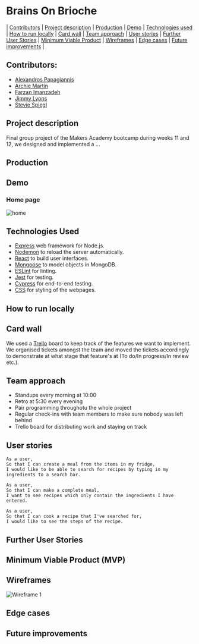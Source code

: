 # Brains On Brioche

| [Contributors](#contributors) | [Project description](#project-description) | [Production](#production) | [Demo](#demo) | [Technologies used](#technologies-used) | [How to run locally](#how-to-run-locally) | [Card wall](#card-wall) | [Team approach](#team-approach) | [User stories](#user-stories) | [Further User Stories](#further-user-stories) | [Minimum Viable Product](#minimum-viable-product-mvp) | [Wireframes](#wireframes) | [Edge cases](#edge-cases) | [Future improvements](#future-improvements) |

## Contributors:
- [Alexandros Papagiannis](https://github.com/Alexandros91)
- [Archie Martin](https://github.com/archiemartini)
- [Farzan Imanzadeh](https://github.com/Farzan-I)
- [Jimmy Lyons](https://github.com/jimmy-lyons)
- [Stevie Spiegl](https://github.com/S-Spiegl)

## Project description
Final group project of the Makers Academy bootcamp during weeks 11 and 12, we designed and implemented a ...

## Production

## Demo
### Home page
![home](public/images/_____.png)

## Technologies Used
- [Express](https://expressjs.com/) web framework for Node.js.
- [Nodemon](https://nodemon.io/) to reload the server automatically.
- [React](https://reactjs.org/) to build user interfaces.
- [Mongoose](https://mongoosejs.com) to model objects in MongoDB.
- [ESLint](https://eslint.org) for linting.
- [Jest](https://jestjs.io/) for testing.
- [Cypress](https://www.cypress.io/) for end-to-end testing.
- [CSS](https://www.w3.org/Style/CSS/Overview.en.html) for styling of the webpages.

## How to run locally

## Card wall
We used a [Trello](https://trello.com/b/b9m4qtRa/brainsonbrioche) board to keep track of the features we want to implement. We organised tickets amongst the team and moved the tickets accordingly to demonstrate at what stage that feature's at (To do/In progress/In review etc.).

## Team approach
* Standups every morning at 10:00
* Retro at 5:30 every evening
* Pair programming throughotu the whole project
* Regular check-ins with team members to make sure nobody was left behind
* Trello board for distributing work and staying on track

## User stories
```
As a user,
So that I can create a meal from the items in my fridge,
I would like to be able to search for recipes by typing in my ingredients to a search bar.
```
```
As a user, 
So that I can make a complete meal, 
I want to see recipes which only contain the ingredients I have entered.
```
```
As a user,
So that I can cook a recipe that I've searched for,
I would like to see the steps of the recipe.
```

## Further User Stories

## Minimum Viable Product (MVP)

## Wireframes
![Wireframe 1](public/images/_____.png)

## Edge cases

## Future improvements


